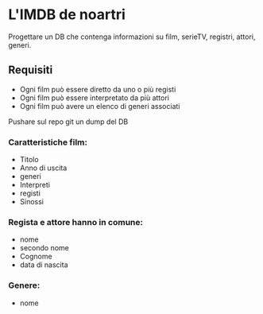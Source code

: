 # L'IMDB de noartri

Progettare un DB che contenga informazioni su film, serieTV, registri, attori, generi.

## Requisiti

- Ogni film può essere diretto da uno o più registi
- Ogni film può essere interpretato da più attori
- Ogni film può avere un elenco di generi associati

Pushare sul repo git un dump del DB

### Caratteristiche film:

- Titolo
- Anno di uscita
- generi
- Interpreti
- registi
- Sinossi

### Regista e attore hanno in comune:

- nome
- secondo nome
- Cognome
- data di nascita

### Genere:

- nome
